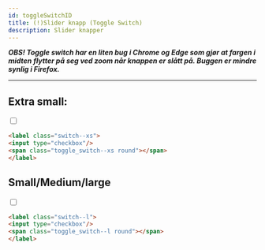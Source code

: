 ```yaml
---
id: toggleSwitchID
title: (!)Slider knapp (Toggle Switch)
description: Slider knapper
---
```


***OBS! Toggle switch har en liten bug i Chrome og Edge som gjør at fargen i midten flytter på seg ved zoom når knappen er slått på.
Buggen er mindre synlig i Firefox.***

***

## Extra small:


<label class="switch--xs">
<input type="checkbox"/>
<span class="toggle_switch--xs round"></span>
</label>

```markdown
<label class="switch--xs">
<input type="checkbox"/>
<span class="toggle_switch--xs round"></span>
</label>
```

## Small/Medium/large

<label class="switch--l">
<input type="checkbox"/>
<span class="toggle_switch--l round"></span>
</label>

```markdown
<label class="switch--l">
<input type="checkbox"/>
<span class="toggle_switch--l round"></span>
</label>
```

